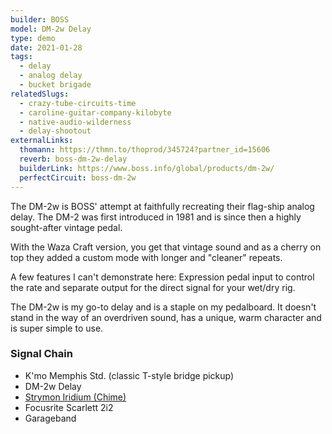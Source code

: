 ```yaml
---
builder: BOSS
model: DM-2w Delay
type: demo
date: 2021-01-28
tags:
  - delay
  - analog delay
  - bucket brigade
relatedSlugs:
  - crazy-tube-circuits-time
  - caroline-guitar-company-kilobyte
  - native-audio-wilderness
  - delay-shootout
externalLinks:
  thomann: https://thmn.to/thoprod/345724?partner_id=15606
  reverb: boss-dm-2w-delay
  builderLink: https://www.boss.info/global/products/dm-2w/
  perfectCircuit: boss-dm-2w
---
```


The DM-2w is BOSS' attempt at faithfully recreating their flag-ship analog delay. The DM-2 was first introduced in 1981 and is since then a highly sought-after vintage pedal.

With the Waza Craft version, you get that vintage sound and as a cherry on top they added a custom mode with longer and "cleaner" repeats.

A few features I can't demonstrate here: Expression pedal input to control the rate and separate output for the direct signal for your wet/dry rig.

The DM-2w is my go-to delay and is a staple on my pedalboard. It doesn't stand in the way of an overdriven sound, has a unique, warm character and is super simple to use.

### Signal Chain

- K'mo Memphis Std. (classic T-style bridge pickup)
- DM-2w Delay
- [Strymon Iridium (Chime)](/demos/strymon-iridium)
- Focusrite Scarlett 2i2
- Garageband
